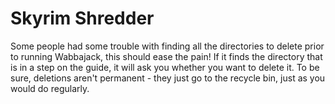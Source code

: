 # Skyrim Shredder

Some people had some trouble with finding all the directories to delete prior to running Wabbajack, this should ease the pain!
If it finds the directory that is in a step on the guide, it will ask you whether you want to delete it. To be sure, deletions aren't permanent - they just go to the recycle bin, just as you would do regularly.
